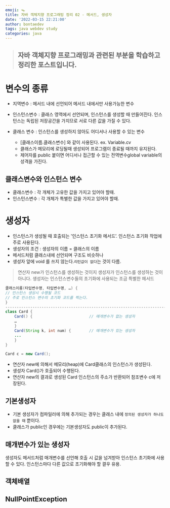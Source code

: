 ```yaml
---
emoji: 🪤
title: 자바 객체지향 프로그래밍 정리 02 - 메서드, 생성자
date: '2022-03-15 22:21:00'
author: bontaedev
tags: java webdev study
categories: java
---
```


> ## 자바 객체지향 프로그래밍과 관련된 부분을 학습하고 정리한 포스트입니다.

> ##

# 변수의 종류

- 지역변수 : 메서드 내에 선언되어 메서드 내에서만 사용가능한 변수
- 인스턴스변수 : 클래스 영역에서 선언되며, 인스턴스를 생성할 때 만들어진다. 인스턴스는 독립된 저장공간을 가지므로 서로 다른 값을 가질 수 있다.

- 클래스 변수 : 인스턴스를 생성하지 않아도 어디서나 사용할 수 있는 변수
  - [클래스이름.클래스변수] 와 같이 사용된다. ex. Variable.cv
  - 클래스가 메모리에 로딩될때 생성되어 프로그램이 종료될 때까지 유지된다.
  - 제어자를 public 붙이면 어디서나 접근할 수 있는 전역변수global variable의 성격을 가진다.

## 클래스변수와 인스턴스 변수

- 클래스변수 : 각 개체가 고유한 값을 가지고 있어야 할때.
- 인스턴스변수 : 각 개체가 특별한 값을 가지고 있어야 할때.

# 생성자

- 인스턴스가 생성될 때 호출되는 '인스턴스 초기화 메서드’. 인스턴스 초기화 작업에 주로 사용된다.
- 생성자의 조건 : 생성자의 이름 = 클래스의 이름
- 메서드처럼 클래스내에 선언되며 구조도 비슷하나
- 생성자 앞에 void 를 쓰지 않는다.`리턴값이 없다`는 것이 다름.

> 연산자 new가 인스턴스를 생성하는 것이지 생성자가 인스턴스를 생성하는 것이 아니다.
> 생성자는 인스턴스변수들의 초기화에 사용되는 조금 특별한 메서드

```java
클래스이름(타입변수명, 타입변수명, …) {
// 인스턴스 생성시 수행될 코드
// 주로 인스턴스 변수의 초기화 코드를 찍는다.
}
------------------------------------------------------------------------
class Card {
	Card() {                         // 매개변수가 없는 생성자
	…
	}
	Card(String k, int num) {        // 매개변수가 있는 생성자
	...
	}
}

Card c = new Card();
```

- 연산자 new에 의해서 메모리(heap)에 Card클래스의 인스턴스가 생성된다.
- 생성자 Card()가 호출되어 수행된다.
- 연산자 new의 결과로 생성된 Card 인스턴스의 주소가 반환되어 참조변수 c에 저장된다.

## 기본생성자

- 기본 생성자가 컴파일러에 의해 추가되는 경우는 클래스 내에 `정의된 생성자가 하나도 없을 때` 뿐이다.
- 클래스가 public인 경우에는 기본생성자도 public이 추가된다.

## 매개변수가 있는 생성자

생성자도 메서드처럼 매개변수를 선언해 호출 시 값을 넘겨받아 인스턴스 초기화에 사용할 수 있다.
인스턴스마다 다른 값으로 초기화해야 할 결우 유용.

## 객체배열

## NullPointException
